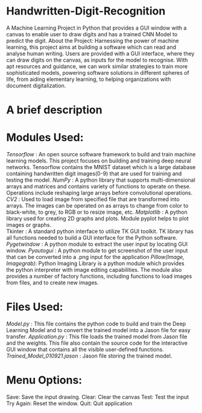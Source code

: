 # Handwritten-Digit-Recognition
A Machine Learning Project in Python that provides a GUI window with a canvas to enable user to draw digits and has a trained CNN Model to predict the digit.
About the Project: 
Harnessing the power of machine learning, this project aims at building a software which can read and analyse human writing. Users are provided with a GUI interface, where they can draw digits on the canvas, as inputs for the model to recognise.
With apt resources and guidance, we can work similar strategies to train more sophisticated models, powering software solutions in different spheres of life, from aiding elementary learning, to helping organizations with document digitalization.


# A brief description 

# Modules Used:
*Tensorflow* : An open source software framework to build and train machine learning models. This project focuses on building and training deep neural networks. Tensorflow contains the MNIST dataset which is a large database containing handwritten digit images(0-9) that are used for training and testing the model.
*NumPy* : A python library that supports multi-dimensional arrays and matrices and contains variety of functions to operate on these.
Operations include reshaping large arrays before convolutional operations. 
*CV2* : Used to load image from specified file that are transformed into arrays. The images can be operated on as arrays to change from color to black-white, to grey, to RGB or to resize image, etc.
*Matplotlib* : A python library used for creating 2D graphs and plots. Module pyplot helps to plot images or graphs.  
Tkinter : A standard python interface to utilize TK GUI toolkit. TK library has all functions needed to build a GUI interface for the Python software.
*Pygetwindow* : A python module to extract the user input by locating GUI window.
*Pyautogui* : A python module to get screenshot of the user input that can be converted into a .png input for the application
*Pillow(Image, Imagegrab)*: Python Imaging Library is a python module which provides the python interpreter with image editing capabilities. The module also provides a number of factory functions, including functions to load images from files, and to create new images.

# Files Used:
*Model.py* : This file contains the python code to build and train the Deep Learning Model and to convert the trained model into a Jason file for easy transfer.
*Application.py* : This file loads the trained model from Jason file and the weights. This file also contain the source code for the interactive GUI window that contains all the visible user-defined functions.
*Trained_Model_010921.jason* : Jason file storing the trained model.

# Menu Options:
Save:				Save the input drawing.
Clear: 			Clear the canvas
Test: 			Test the input
Try Again: 	Reset the window.
Quit: 			Quit application
